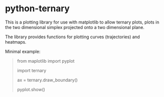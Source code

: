 python-ternary
==============

This is a plotting library for use with matplotlib to allow ternary plots,
plots in the two dimensional simplex projected onto a two dimensional plane.

The library provides functions for plotting curves (trajectories) and heatmaps.

Minimal example:

> from maplotlib import pyplot
>
> import ternary
>
> ax = ternary.draw_boundary()
>
> pyplot.show()



